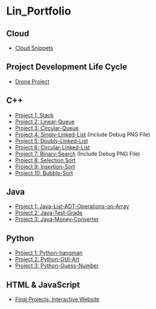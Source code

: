 # Lin_Portfolio


## Cloud
*   [Cloud Snippets](https://github.com/xlin54/Cloud)


## Project Development Life Cycle 
*   [Drone Project](https://1drv.ms/x/s!Atc3Fm6-AFzOgYZEqXa56yUCSVEZoA?e=IX3VRF)


## C++ 
*   [Project 1: Stack](https://github.com/xlin54/Stack)
*   [Project 2: Linear-Queue](https://github.com/xlin54/Linear-Queue)
*   [Project 3: Circular-Queue](https://github.com/xlin54/Circular-Queue)
*   [Project 4: Singly-Linked-List](https://github.com/xlin54/Singly-Linked-List) (Include Debug PNG File)
*   [Project 5: Doubly-Linked-List](https://github.com/xlin54/Doubly-Linked-List)
*   [Project 6: Circular-Linked-List](https://github.com/xlin54/Circular-Linked-List)
*   [Project 7: Binary-Search](https://github.com/xlin54/Binary-Search) (Include Debug PNG File)
*   [Project 8: Selection Sort](https://github.com/xlin54/Selection-Sort)
*   [Project 9: Insertion-Sort](https://github.com/xlin54/Insertion-Sort)
*   [Project 10: Bubble-Sort](https://github.com/xlin54/Bubble-Sort)


## Java 
*   [Project 1: Java-List-ADT-Operations-on-Array](https://github.com/xlin54/Java-List-ADT-Operations-on-Array) 
*   [Project 2: Java-Test-Grade](https://github.com/xlin54/Java-Test-Grade)                                    
*   [Project 3: Java-Money-Converter](https://github.com/xlin54/Java-Money-Converter)


## Python
*   [Project 1: Python-hangman](https://github.com/xlin54/python-hangman)
*   [Project 2: Python-GUI-Art](https://github.com/xlin54/Python-GUI-Art)
*   [Project 3: Python-Guess-Number](https://github.com/xlin54/Python-Guess-Number)


## HTML & JavaScript
*   [Final Projects: Interactive Website](https://github.com/xlin54/HTML)



